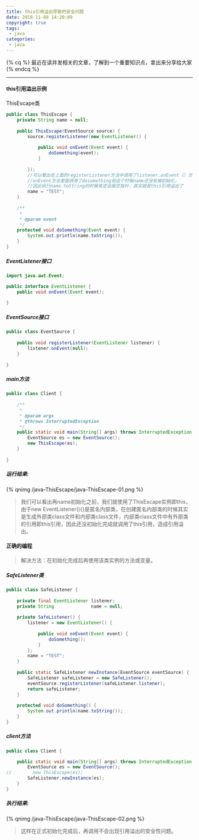 ```yaml
---
title: this引用溢出导致的安全问题
date: 2018-11-08 14:20:09
copyright: true
tags:
 - java
categories:
 - java
---
```


{% cq %} 
最近在读并发相关的文章，了解到一个重要知识点，拿出来分享给大家
{% endcq %}
<!-- more -->

* * *

#### this引用溢出示例
ThisEscape类
```java
public class ThisEscape {  
    private String name = null;  
  
    public ThisEscape(EventSource source) {  
        source.registerListener(new EventListener() {  
  
            public void onEvent(Event event) {  
                doSomething(event);  
            }  
  
        });
        //可以看出在上面的registerListener方法中调用了listener.onEvent（）方法，
        //onEvent方法里面调用了dosomething但这个时候name还没有被初始化，
        //因此执行name.toString的时候肯定会报空指针，其实就是this引用溢出了
        name = "TEST";  
    }  
  
    /** 
     * 
     * @param event 
     */  
    protected void doSomething(Event event) {  
        System.out.println(name.toString());  
    }  
}  
```
##### EventListener接口
```java
import java.awt.Event; 

public interface EventListener {  
    public void onEvent(Event event);  
  
} 
```
##### EventSource接口
```java
public class EventSource {  
  
    public void registerListener(EventListener listener) {  
        listener.onEvent(null);  
    }  
  
}  
```
##### main方法
```java
public class Client {  
  
    /** 
     * 
     * @param args 
     * @throws InterruptedException 
     */  
    public static void main(String[] args) throws InterruptedException {  
        EventSource es = new EventSource();  
        new ThisEscape(es);  
    }  
  
}  
```
##### 运行结果:
{% qnimg /java-ThisEscape/java-ThisEscape-01.png %}
> 我们可以看出再name初始化之前，我们就使用了ThisEscape实例即this，由于new EventListener(){}是匿名内部类，在创建匿名内部类的时候其实是生成外部类class文件和内部类class文件，内部类class文件中有外部类的引用即this引用，因此还没初始化完成就调用了this引用，造成引用溢出。

#### 正确的编程
> 解决方法：在初始化完成后再使用该类实例的方法或变量。
##### SafeListener类
```java
public class SafeListener {  
  
    private final EventListener listener;  
    private String              name = null;  
  
    private SafeListener() {  
        listener = new EventListener() {  
  
            public void onEvent(Event event) {  
                doSomething();  
            }  
        };  
        name = "TEST";  
    }  
  
    public static SafeListener newInstance(EventSource eventSource) {  
        SafeListener safeListener = new SafeListener();  
        eventSource.registerListener(safeListener.listener);  
        return safeListener;  
    }  
  
    protected void doSomething() {  
        System.out.println(name.toString());  
    }  
}  
```
##### client方法
```java
public class Client {

    public static void main(String[] args) throws InterruptedException {
        EventSource es = new EventSource();
//        new ThisEscape(es);
        SafeListener.newInstance(es);
    }
}

```
##### 执行结果:
{% qnimg /java-ThisEscape/java-ThisEscape-02.png %}

> 这样在正式初始化完成后，再调用不会出现引用溢出的安全性问题。